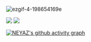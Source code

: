 ![ezgif-4-198654169e](https://user-images.githubusercontent.com/92919697/158129322-2403dc29-39ce-4ed5-aab2-13feacc46f79.gif)

<img src="https://github-readme-stats.vercel.app/api?username=neyaznafiz&show_icons=true&theme=light&line_height=33"> <img src="https://github-readme-stats.vercel.app/api/top-langs/?username=neyaznafiz&theme=light&hide_langs_below=1">

[![NEYAZ's github activity graph](https://activity-graph.herokuapp.com/graph?username=neyaznafiz&bg_color=010203&color=777777&line=0ebaec&point=1adbce&area=true&hide_border=true)](https://github.com/NoobMahbub/github-readme-activity-graph)
